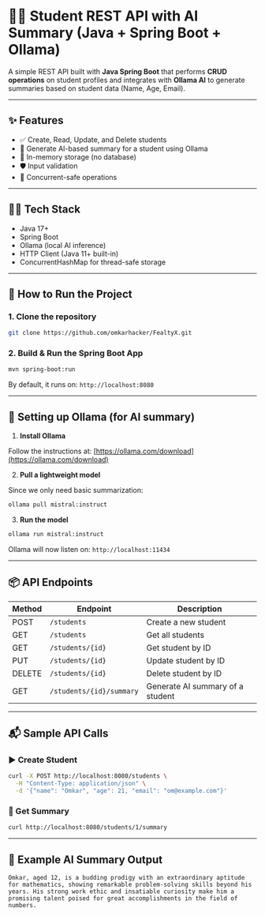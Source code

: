 
# 🧑‍🎓 Student REST API with AI Summary (Java + Spring Boot + Ollama)

A simple REST API built with **Java Spring Boot** that performs **CRUD operations** on student profiles and integrates with **Ollama AI** to generate summaries based on student data (Name, Age, Email).

---

## ✨ Features

- ✅ Create, Read, Update, and Delete students
- 🧠 Generate AI-based summary for a student using Ollama
- 💾 In-memory storage (no database)
- 🛡️ Input validation
- 🚀 Concurrent-safe operations

---

## 🧑‍💻 Tech Stack

- Java 17+
- Spring Boot
- Ollama (local AI inference)
- HTTP Client (Java 11+ built-in)
- ConcurrentHashMap for thread-safe storage

---

## 🚀 How to Run the Project

### 1. Clone the repository

```bash
git clone https://github.com/omkarhacker/FealtyX.git

```

### 2. Build & Run the Spring Boot App

```bash
mvn spring-boot:run
```

By default, it runs on: `http://localhost:8080`

---

## 🤖 Setting up Ollama (for AI summary)

1. **Install Ollama**

Follow the instructions at: [https://ollama.com/download](https://ollama.com/download)

2. **Pull a lightweight model**

Since we only need basic summarization:

```bash
ollama pull mistral:instruct
```

3. **Run the model**

```bash
ollama run mistral:instruct
```

Ollama will now listen on: `http://localhost:11434`

---

## 📦 API Endpoints

| Method | Endpoint                 | Description                      |
| ------ | ------------------------ | -------------------------------- |
| POST   | `/students`              | Create a new student             |
| GET    | `/students`              | Get all students                 |
| GET    | `/students/{id}`         | Get student by ID                |
| PUT    | `/students/{id}`         | Update student by ID             |
| DELETE | `/students/{id}`         | Delete student by ID             |
| GET    | `/students/{id}/summary` | Generate AI summary of a student |

---

## 📬 Sample API Calls

### ▶️ Create Student

```bash
curl -X POST http://localhost:8080/students \
  -H "Content-Type: application/json" \
  -d '{"name": "Omkar", "age": 21, "email": "om@example.com"}'
```

### 📄 Get Summary

```bash
curl http://localhost:8080/students/1/summary
```

---

## 🧠 Example AI Summary Output

```text
Omkar, aged 12, is a budding prodigy with an extraordinary aptitude for mathematics, showing remarkable problem-solving skills beyond his years. His strong work ethic and insatiable curiosity make him a promising talent poised for great accomplishments in the field of numbers.